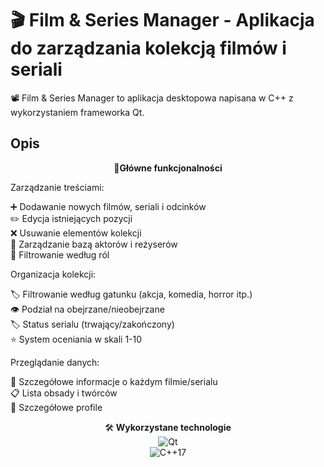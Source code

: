 # 🎬 Film & Series Manager - Aplikacja do zarządzania kolekcją filmów i seriali


📽️ Film & Series Manager to aplikacja desktopowa napisana w C++ z wykorzystaniem frameworka Qt.


## Opis

<p align="center">
🌟<strong>Główne funkcjonalności</strong>
</p>


Zarządzanie treściami:

➕ Dodawanie nowych filmów, seriali i odcinków<br>
✏️ Edycja istniejących pozycji<br>
❌ Usuwanie elementów kolekcji<br>
👥 Zarządzanie bazą aktorów i reżyserów<br>
🔄 Filtrowanie według ról



Organizacja kolekcji:

🏷️ Filtrowanie według gatunku (akcja, komedia, horror itp.)<br>
👁️ Podział na obejrzane/nieobejrzane<br>
🏷️ Status serialu (trwający/zakończony)<br>
⭐ System oceniania w skali 1-10



Przeglądanie danych:

🔎 Szczegółowe informacje o każdym filmie/serialu<br>
📋 Lista obsady i twórców<br>
📝 Szczegółowe profile


<p align="center">
🛠️ <strong>Wykorzystane technologie</strong><br>
<img src="https://img.shields.io/badge/Qt-41CD52?style=for-the-badge&logo=qt&logoColor=white" alt="Qt"><br>
<img src="https://img.shields.io/badge/C++-00599C?style=for-the-badge&logo=c%2B%2B&logoColor=white" alt="C++17">
</p>
